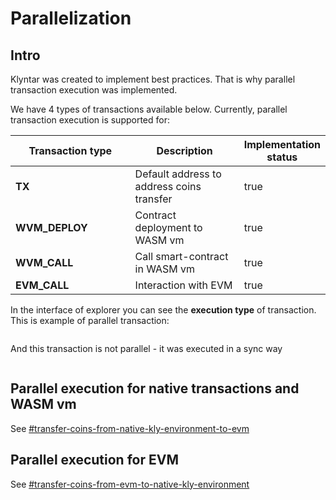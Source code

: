# Parallelization

## Intro

Klyntar was created to implement best practices. That is why parallel transaction execution was implemented.

We have 4 types of transactions available below. Currently, parallel transaction execution is supported for:

<table><thead><tr><th width="274">Transaction type</th><th width="269">Description</th><th data-type="checkbox">Implementation status</th></tr></thead><tbody><tr><td><strong>TX</strong></td><td>Default address to address coins transfer</td><td>true</td></tr><tr><td><strong>WVM_DEPLOY</strong></td><td>Contract deployment to WASM vm</td><td>true</td></tr><tr><td><strong>WVM_CALL</strong></td><td>Call smart-contract in WASM vm</td><td>true</td></tr><tr><td><strong>EVM_CALL</strong></td><td>Interaction with EVM</td><td>true</td></tr></tbody></table>

In the interface of explorer you can see the **execution type** of transaction. This is example of parallel transaction:

<div data-full-width="false"><figure><img src="../.gitbook/assets/image (36).png" alt=""><figcaption></figcaption></figure></div>

And this transaction is not parallel - it was executed in a sync way

<div data-full-width="false"><figure><img src="../.gitbook/assets/image (37).png" alt=""><figcaption></figcaption></figure></div>

## Parallel execution for native transactions and WASM vm

See  [#transfer-coins-from-native-kly-environment-to-evm](../web1337/transactions-and-smart-contracts/transfer-coins-between-evm-and-native-environment.md#transfer-coins-from-native-kly-environment-to-evm "mention")

## Parallel execution for EVM

See [#transfer-coins-from-evm-to-native-kly-environment](../web1337/transactions-and-smart-contracts/transfer-coins-between-evm-and-native-environment.md#transfer-coins-from-evm-to-native-kly-environment "mention")
